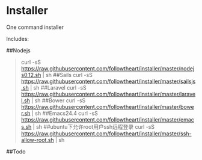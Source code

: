 # Installer
One command installer

Includes:

##Nodejs
 > curl -sS https://raw.githubusercontent.com/followtheart/installer/master/nodejs0.12.sh | sh
##Sails
 > curl -sS https://raw.githubusercontent.com/followtheart/installer/master/sailsjs.sh | sh
##Laravel
 > curl -sS https://raw.githubusercontent.com/followtheart/installer/master/laravel.sh | sh
##Bower
 > curl -sS https://raw.githubusercontent.com/followtheart/installer/master/bower.sh | sh
##Emacs24.4
 > curl -sS https://raw.githubusercontent.com/followtheart/installer/master/emacs.sh | sh
##ubuntu下允许root用户ssh远程登录
 > curl -sS https://raw.githubusercontent.com/followtheart/installer/master/ssh-allow-root.sh | sh


##Todo


